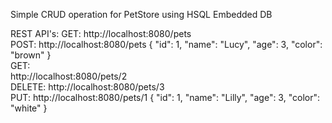 Simple CRUD operation for PetStore using HSQL Embedded DB

REST API's:
GET:
http://localhost:8080/pets 
</br>
POST:
http://localhost:8080/pets
{
        "id": 1,
        "name": "Lucy",
        "age": 3,
        "color": "brown"
    }
</br>
GET:        
http://localhost:8080/pets/2
</br>
DELETE:
http://localhost:8080/pets/3
</br>
PUT:
http://localhost:8080/pets/1
{
        "id": 1,
        "name": "Lilly",
        "age": 3,
        "color": "white"
    }
